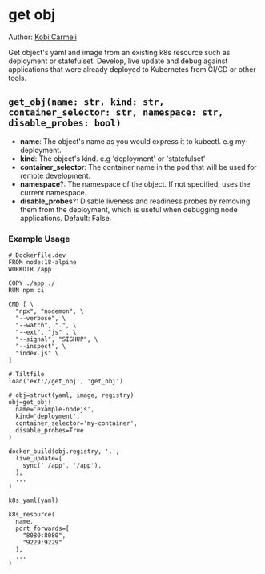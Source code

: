 # get obj

Author: [Kobi Carmeli](https://github.com/kobik)

Get object's yaml and image from an existing k8s resource such as deployment or statefulset.
Develop, live update and debug against applications that were already deployed to Kubernetes from CI/CD or other tools.

## `get_obj(name: str, kind: str, container_selector: str, namespace: str, disable_probes: bool)`
- **name**: The object's name as you would express it to kubectl. e.g my-deployment.
- **kind**: The object's kind. e.g 'deployment' or 'statefulset'
- **container_selector**: The container name in the pod that will be used for remote development.
- **namespace**?: The namespace of the object. If not specified, uses the current namespace.
- **disable_probes**?: Disable liveness and readiness probes by removing them from the deployment, which is useful when debugging node applications. Default: False.

### Example Usage
```
# Dockerfile.dev
FROM node:18-alpine
WORKDIR /app

COPY ./app ./
RUN npm ci

CMD [ \
  "npx", "nodemon", \
  "--verbose", \
  "--watch", ".", \
  "--ext", "js" , \
  "--signal", "SIGHUP", \
  "--inspect", \
  "index.js" \
]
```

```
# Tiltfile
load('ext://get_obj', 'get_obj')

# obj=struct(yaml, image, registry)
obj=get_obj(
  name='example-nodejs',
  kind='deployment',
  container_selector='my-container',
  disable_probes=True
)

docker_build(obj.registry, '.',
  live_update=[
    sync('./app', '/app'),
  ],
  ...
)

k8s_yaml(yaml)

k8s_resource(
  name,
  port_forwards=[
    "8080:8080",
    "9229:9229"
  ],
  ...
)
```
